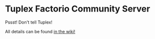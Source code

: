 # Tuplex Factorio Community Server

Pssst! Don't tell Tuplex!

All details can be found [in the wiki!](https://github.com/matiboy/tuplex-community-server/wiki)
